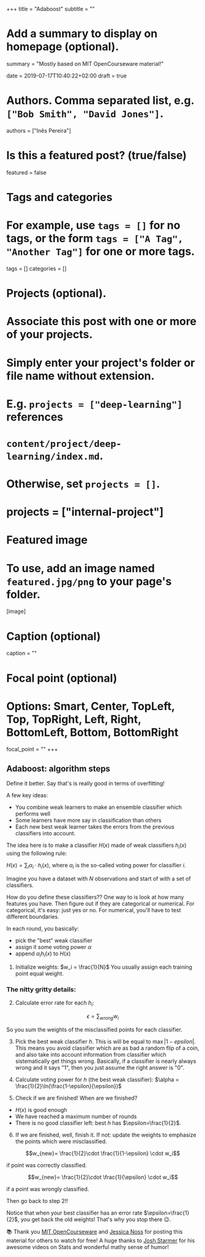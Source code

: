 +++
title = "Adaboost"
subtitle = ""

# Add a summary to display on homepage (optional).
summary = "Mostly based on MIT OpenCourseware material!"

date = 2019-07-17T10:40:22+02:00
draft = true

# Authors. Comma separated list, e.g. `["Bob Smith", "David Jones"]`.
authors = ["Inês Pereira"]

# Is this a featured post? (true/false)
featured = false

# Tags and categories
# For example, use `tags = []` for no tags, or the form `tags = ["A Tag", "Another Tag"]` for one or more tags.
tags = []
categories = []

# Projects (optional).
#   Associate this post with one or more of your projects.
#   Simply enter your project's folder or file name without extension.
#   E.g. `projects = ["deep-learning"]` references
#   `content/project/deep-learning/index.md`.
#   Otherwise, set `projects = []`.
# projects = ["internal-project"]

# Featured image
# To use, add an image named `featured.jpg/png` to your page's folder.
[image]
  # Caption (optional)
  caption = ""

  # Focal point (optional)
  # Options: Smart, Center, TopLeft, Top, TopRight, Left, Right, BottomLeft, Bottom, BottomRight
  focal_point = ""
+++

## Adaboost: algorithm steps

Define it better. Say that's is really good in terms of overfitting!

A few key ideas:
- You combine weak learners to make an ensemble classifier which performs well
- Some learners have more say in classification than others
- Each new best weak learner takes the errors from the previous classifiers into account.

The idea here is to make a classifier $H(x)$ made of weak classifiers $h_i(x)$
using the following rule:

$H(x)=\sum_i \alpha_i \cdot h_i(x)$, where $\alpha_i$ is the so-called voting
power for classifier $i$.

Imagine you have a dataset with $N$ observations and start of with a set of classifiers.

How do you define these classifiers?? One way to is look at how many features you have.
Then figure out if they are categorical or numerical.
For categorical, it's easy: just yes or no. For numerical, you'll have to test different
boundaries.

In each round, you basically:

- pick the "best" weak classifier
- assign it some voting power $\alpha$
- append $\alpha_i h_i(x)$ to $H(x)$

1. Initialize weights: $w_i = \frac{1}{N}$
You usually assign each training point equal weight.

### The nitty gritty details:

2. Calculate error rate for each $h_i$:

$$\epsilon = \sum_{wrong}w_i$$

So you sum the weights of the misclassified points for each classifier.

3. Pick the best weak classifier $h$. This is will be equal to $\max|1-epsilon|$.
This means you avoid classifier which are as bad a random flip of a coin, and also
take into account information from classifier which sistematically get things wrong.
Basically, if a classifier is nearly always wrong and it says "1", then you just assume
the right answer is "0".

4. Calculate voting power for $h$ (the best weak classifier):
$\alpha = \frac{1}{2}\ln(\frac{1-\epsilon}{\epsilon})$

5. Check if we are finished! When are we finished?
  - $H(x)$ is good enough
  - We have reached a maximum number of rounds
  - There is no good classifier left: best $h$ has $\epsilon=\frac{1}{2}$.

6. If we are finished, well, finish it.
If not: update the weights to emphasize the points which were misclassified.

$$w_{new}= \frac{1}{2}\cdot \frac{1}{1-\epsilon} \cdot w_i$$

if point was correctly classified.

$$w_{new}= \frac{1}{2}\cdot \frac{1}{\epsilon} \cdot w_i$$

if a point was wrongly classified.

Then go back to step 2!!

Notice that when your best classifier has an error rate $\epsilon=\frac{1}{2}$,
you get back the old weights! That's why you stop there 😉.



📚 Thank you [MIT OpenCourseware](https://www.youtube.com/watch?v=UHBmv7qCey4)
and [Jessica Noss](https://www.youtube.com/watch?v=lHemIUX2tmM&list=PLxymR0ZPfMmV-vGtvhvTeWHIcnh-bTjDI)
for posting this material for others to watch for free!
A huge thanks to [Josh Starmer](https://www.youtube.com/watch?v=LsK-xG1cLYA) for
his awesome videos on Stats and wonderful mathy sense of humor!
